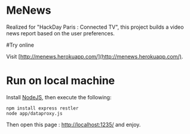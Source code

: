 MeNews
======

Realized for "HackDay Paris : Connected TV", this project builds a video news report based on the user preferences.

#Try online

Visit [http://menews.herokuapp.com/](http://menews.herokuapp.com/).

# Run on local machine

Install [NodeJS](http://nodejs.org/), then execute the following:

``` 
npm install express restler
node app/dataproxy.js
```

Then open this page : [http://localhost:1235/](http://localhost:1235/) and enjoy.

